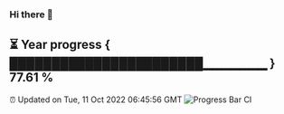 ### Hi there 👋
⏳ Year progress { ███████████████████████▁▁▁▁▁▁▁ } 77.61 %
---
⏰ Updated on Tue, 11 Oct 2022 06:45:56 GMT
![Progress Bar CI](https://github.com/liununu/liununu/workflows/Progress%20Bar%20CI/badge.svg)
